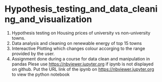 # Hypothesis_testing_and_data_cleaning_and_visualization
1) Hypothesis testing on Housing prices of university vs non-university towns. 
2) Data analysis and cleaning on renewable energy of top 15 towns
3) Intereactive Plotting which changes colour accorging to the range provided by the user.
4) Assignment done during a course for data clean and manipulation in pandas
Plese use https://nbviewer.jupyter.org if ipynb is not displayed on github. Put the URL link of the ipynb on https://nbviewer.jupyter.org to view the python notebook

